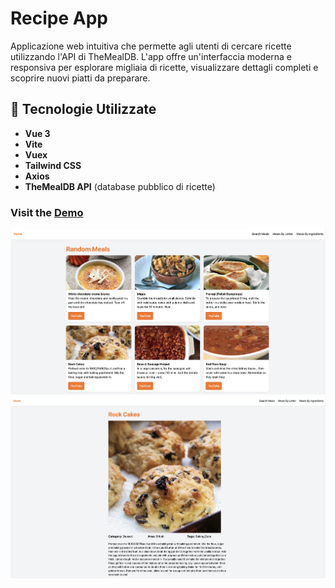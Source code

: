 # Recipe App

Applicazione web intuitiva che permette agli utenti di cercare ricette utilizzando l'API di TheMealDB. L'app offre un'interfaccia moderna e responsiva per esplorare migliaia di ricette, visualizzare dettagli completi e scoprire nuovi piatti da preparare.

## 🚀 Tecnologie Utilizzate

- **Vue 3**
- **Vite**
- **Vuex**
- **Tailwind CSS**
- **Axios**
- **TheMealDB API** (database pubblico di ricette)

### Visit the [Demo](https://recipe-app-vuejs.vercel.app/)

![Screen](/public/home_recipe_vue.png)
![Screen](/public/inner_recipe_vue.png)

